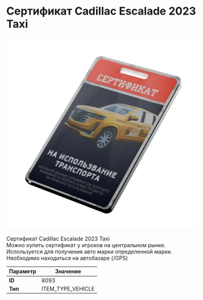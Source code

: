 # Сертификат Cadillac Escalade 2023 Taxi

![Item Image](../img/8093.webp?raw=true)

Сертификат Cadillac Escalade 2023 Taxi<br>Можно купить сертификат у игроков на центральном рынке.<br>Используется для получения авто марки определенной марки.<br>Необходимо находиться на автобазаре (/GPS)


| Параметр | Значение |
|----------|----------|
| **ID** | 8093 |
| **Тип** | ITEM_TYPE_VEHICLE |


